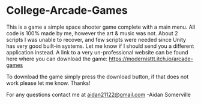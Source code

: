 # College-Arcade-Games
This is a game a simple space shooter game complete with a main menu. All code is 100% made by me, however the art & music was not.
About 2 scripts I was unable to recover, and few scripts were needed since Unity has very good built-in systems. Let me know if I should send you a different application instead.
A link to a very un-professional website can be found here where you can download the game: https://modernisttt.itch.io/arcade-games

To download the game simply press the download button, if that does not work please let me know. Thanks!

For any questions contact me at aidan21122@gmail.com
-Aidan Somerville
